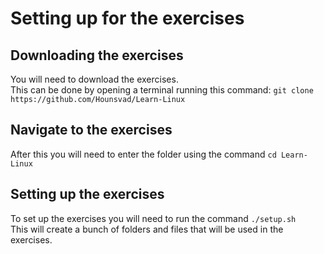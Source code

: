 # Setting up for the exercises
## Downloading the exercises
You will need to download the exercises.\
This can be done by opening a terminal running this command: `git clone https://github.com/Hounsvad/Learn-Linux`

## Navigate to the exercises
After this you will need to enter the folder using the command `cd Learn-Linux`

## Setting up the exercises
To set up the exercises you will need to run the command `./setup.sh`\
This will create a bunch of folders and files that will be used in the exercises.



